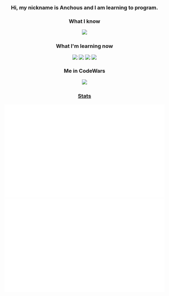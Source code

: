 
<h3 align="center">Hi, my nickname is Anchous and I am learning to program.</h3>

<h3 align="center">What I know</h3>

<p align="center">
  <img src="https://img.shields.io/badge/-Python-202020?style=for-the-badge&logo=python"/>
</p>

<h3 align="center">What I'm learning now</h3>

<p align="center">
  <img src="https://img.shields.io/badge/-C++-202020?style=for-the-badge&logo=C%2B%2B&logoColor=00599C"/>
  <img src="https://img.shields.io/badge/-HTML5-202020?style=for-the-badge&logo=HTML5"/>
  <img src="https://img.shields.io/badge/-CSS3-202020?style=for-the-badge&logo=CSS3"/>
  <img src="https://img.shields.io/badge/-JavaScript-202020?style=for-the-badge&logo=javascript"/>
</p>

<h3 align="center">Me in CodeWars</h3>
<p align="center">
  <a href="https://www.codewars.com/users/Anchous" target="_blank">
  <img src="https://www.codewars.com/users/Anchous/badges/large">
</p>

<h3 align="center">Stats</h3>
<p align="center">
  <img src="https://github.com/Programmer-Anchous/github-stats-transparent/blob/output/generated/overview.svg">
  <img src="https://github.com/Programmer-Anchous/github-stats-transparent/blob/output/generated/languages.svg">
</p>
